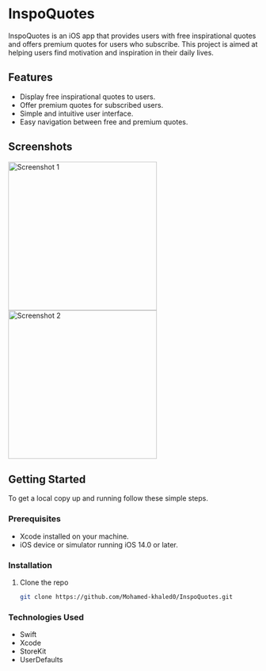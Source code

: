 # InspoQuotes

InspoQuotes is an iOS app that provides users with free inspirational quotes and offers premium quotes for users who subscribe. This project is aimed at helping users find motivation and inspiration in their daily lives.

## Features

- Display free inspirational quotes to users.
- Offer premium quotes for subscribed users.
- Simple and intuitive user interface.
- Easy navigation between free and premium quotes.

## Screenshots
<p float="left">
    <img src="https://github.com/Mohamed-khaled0/InspoQuotes/assets/69611091/6b217c60-a37a-4b24-8b5c-6108bf0465ed" alt="Screenshot 1" width="300" style="margin-right: 20px;">
    <img src="https://github.com/Mohamed-khaled0/InspoQuotes/assets/69611091/84af693c-3e45-407c-a999-15f83b794b10" alt="Screenshot 2" width="300">
</p>


## Getting Started

To get a local copy up and running follow these simple steps.

### Prerequisites

- Xcode installed on your machine.
- iOS device or simulator running iOS 14.0 or later.


### Installation

1. Clone the repo
   ```sh
   git clone https://github.com/Mohamed-khaled0/InspoQuotes.git
   
### Technologies Used

- Swift
- Xcode
- StoreKit
- UserDefaults
